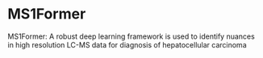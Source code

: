 # MS1Former
MS1Former: A robust deep learning framework is used to identify nuances in high resolution LC-MS data for diagnosis of hepatocellular carcinoma
